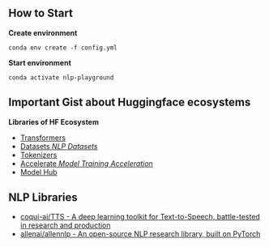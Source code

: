 ## How to Start

**Create environment**
```
conda env create -f config.yml
```

**Start environment**
```
conda activate nlp-playground
```

## Important Gist about Huggingface ecosystems

**Libraries of HF Ecosystem**
- [Transformers](https://github.com/huggingface/transformers)
- [Datasets _NLP Datasets_](https://github.com/huggingface/datasets)
- [Tokenizers](https://github.com/huggingface/tokenizers)
- [Accelerate _Model Training Acceleration_](https://github.com/huggingface/accelerate)
- [Model Hub](https://huggingface.co/models)

## NLP Libraries
- [coqui-ai/TTS - A deep learning toolkit for Text-to-Speech, battle-tested in research and production](https://github.com/coqui-ai/TTS)
- [allenai/allennlp - An open-source NLP research library, built on PyTorch](https://github.com/allenai/allennlp)

